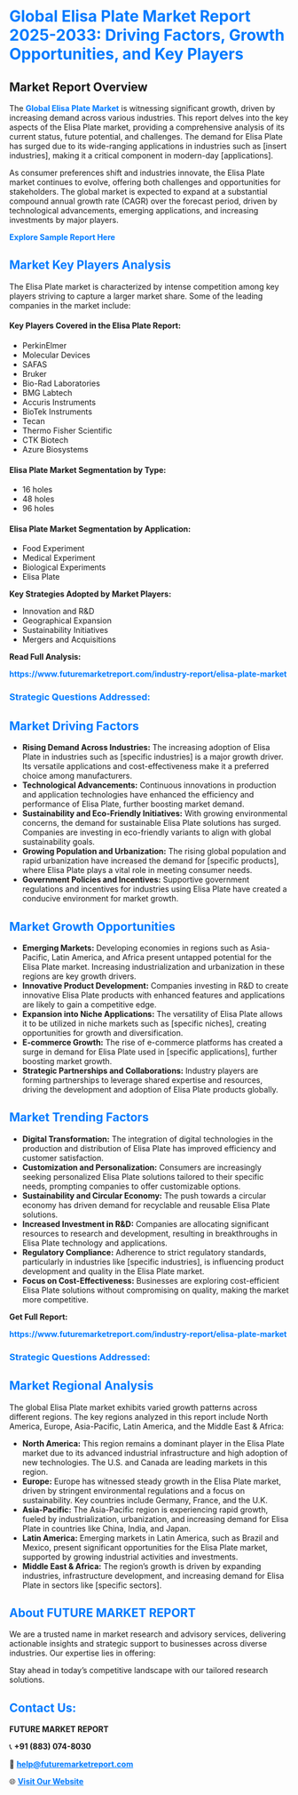 <h1 style="color: #007BFF;">Global Elisa Plate Market Report 2025-2033: Driving Factors, Growth Opportunities, and Key Players</h1>

<section id="overview">
<h2>Market Report Overview</h2>
<p>The <a href="https://www.futuremarketreport.com/industry-report/elisa-plate-market" style="color: #007BFF; text-decoration: none;"><strong>Global Elisa Plate Market</strong></a> is witnessing significant growth, driven by increasing demand across various industries. This report delves into the key aspects of the Elisa Plate market, providing a comprehensive analysis of its current status, future potential, and challenges. The demand for Elisa Plate has surged due to its wide-ranging applications in industries such as [insert industries], making it a critical component in modern-day [applications].</p>
<p>As consumer preferences shift and industries innovate, the Elisa Plate market continues to evolve, offering both challenges and opportunities for stakeholders. The global market is expected to expand at a substantial compound annual growth rate (CAGR) over the forecast period, driven by technological advancements, emerging applications, and increasing investments by major players.</p>
</section>

<section id="overview">
<p><a href="https://www.futuremarketreport.com/request-sample/reportId=122926" style="color: #007BFF; text-decoration: none;"><strong>Explore Sample Report Here</strong></a></p>
</section>

<section id="key-players">
<h2 style="color: #007BFF;">Market Key Players Analysis</h2>
<p>The Elisa Plate market is characterized by intense competition among key players striving to capture a larger market share. Some of the leading companies in the market include:</p>
<h4>Key Players Covered in the Elisa Plate Report:</h4>
<ul><li>PerkinElmer</li><li>Molecular Devices</li><li>SAFAS</li><li>Bruker</li><li>Bio-Rad Laboratories</li><li>BMG Labtech</li><li>Accuris Instruments</li><li>BioTek Instruments</li><li>Tecan</li><li>Thermo Fisher Scientific</li><li>CTK Biotech</li><li>Azure Biosystems</li></ul>
<h4>Elisa Plate Market Segmentation by Type:</h4>
<ul><li>16 holes</li><li>48 holes</li><li>96 holes</li></ul>

<h4>Elisa Plate Market Segmentation by Application:</h4>
<ul><li>Food Experiment</li><li>Medical Experiment</li><li>Biological Experiments</li><li>Elisa Plate</li></ul>
<p><strong>Key Strategies Adopted by Market Players:</strong></p>
<ul>
<li>Innovation and R&D</li>
<li>Geographical Expansion</li>
<li>Sustainability Initiatives</li>
<li>Mergers and Acquisitions</li>
</ul>
</section>

<section>
<p><strong>Read Full Analysis: </strong></p><a href="https://www.futuremarketreport.com/industry-report/elisa-plate-market" style="color: #007BFF; text-decoration: none;"><strong>https://www.futuremarketreport.com/industry-report/elisa-plate-market</strong></a>
<h3 style="color: #007BFF;">Strategic Questions Addressed:</h3>
</section>

<section id="driving-factors">
<h2 style="color: #007BFF;">Market Driving Factors</h2>
<ul>
<li><strong>Rising Demand Across Industries:</strong> The increasing adoption of Elisa Plate in industries such as [specific industries] is a major growth driver. Its versatile applications and cost-effectiveness make it a preferred choice among manufacturers.</li>
<li><strong>Technological Advancements:</strong> Continuous innovations in production and application technologies have enhanced the efficiency and performance of Elisa Plate, further boosting market demand.</li>
<li><strong>Sustainability and Eco-Friendly Initiatives:</strong> With growing environmental concerns, the demand for sustainable Elisa Plate solutions has surged. Companies are investing in eco-friendly variants to align with global sustainability goals.</li>
<li><strong>Growing Population and Urbanization:</strong> The rising global population and rapid urbanization have increased the demand for [specific products], where Elisa Plate plays a vital role in meeting consumer needs.</li>
<li><strong>Government Policies and Incentives:</strong> Supportive government regulations and incentives for industries using Elisa Plate have created a conducive environment for market growth.</li>
</ul>
</section>

<section id="growth-opportunities">
<h2 style="color: #007BFF;">Market Growth Opportunities</h2>
<ul>
<li><strong>Emerging Markets:</strong> Developing economies in regions such as Asia-Pacific, Latin America, and Africa present untapped potential for the Elisa Plate market. Increasing industrialization and urbanization in these regions are key growth drivers.</li>
<li><strong>Innovative Product Development:</strong> Companies investing in R&D to create innovative Elisa Plate products with enhanced features and applications are likely to gain a competitive edge.</li>
<li><strong>Expansion into Niche Applications:</strong> The versatility of Elisa Plate allows it to be utilized in niche markets such as [specific niches], creating opportunities for growth and diversification.</li>
<li><strong>E-commerce Growth:</strong> The rise of e-commerce platforms has created a surge in demand for Elisa Plate used in [specific applications], further boosting market growth.</li>
<li><strong>Strategic Partnerships and Collaborations:</strong> Industry players are forming partnerships to leverage shared expertise and resources, driving the development and adoption of Elisa Plate products globally.</li>
</ul>
</section>

<section id="trending-factors">
<h2 style="color: #007BFF;">Market Trending Factors</h2>
<ul>
<li><strong>Digital Transformation:</strong> The integration of digital technologies in the production and distribution of Elisa Plate has improved efficiency and customer satisfaction.</li>
<li><strong>Customization and Personalization:</strong> Consumers are increasingly seeking personalized Elisa Plate solutions tailored to their specific needs, prompting companies to offer customizable options.</li>
<li><strong>Sustainability and Circular Economy:</strong> The push towards a circular economy has driven demand for recyclable and reusable Elisa Plate solutions.</li>
<li><strong>Increased Investment in R&D:</strong> Companies are allocating significant resources to research and development, resulting in breakthroughs in Elisa Plate technology and applications.</li>
<li><strong>Regulatory Compliance:</strong> Adherence to strict regulatory standards, particularly in industries like [specific industries], is influencing product development and quality in the Elisa Plate market.</li>
<li><strong>Focus on Cost-Effectiveness:</strong> Businesses are exploring cost-efficient Elisa Plate solutions without compromising on quality, making the market more competitive.</li>
</ul>
</section>

<section>
<p><strong>Get Full Report: </strong></p><a href="https://www.futuremarketreport.com/industry-report/elisa-plate-market" style="color: #007BFF; text-decoration: none;"><strong>https://www.futuremarketreport.com/industry-report/elisa-plate-market</strong></a>
<h3 style="color: #007BFF;">Strategic Questions Addressed:</h3>
</section>


<section id="regional-analysis">
<h2 style="color: #007BFF;">Market Regional Analysis</h2>
<p>The global Elisa Plate market exhibits varied growth patterns across different regions. The key regions analyzed in this report include North America, Europe, Asia-Pacific, Latin America, and the Middle East & Africa:</p>
<ul>
<li><strong>North America:</strong> This region remains a dominant player in the Elisa Plate market due to its advanced industrial infrastructure and high adoption of new technologies. The U.S. and Canada are leading markets in this region.</li>
<li><strong>Europe:</strong> Europe has witnessed steady growth in the Elisa Plate market, driven by stringent environmental regulations and a focus on sustainability. Key countries include Germany, France, and the U.K.</li>
<li><strong>Asia-Pacific:</strong> The Asia-Pacific region is experiencing rapid growth, fueled by industrialization, urbanization, and increasing demand for Elisa Plate in countries like China, India, and Japan.</li>
<li><strong>Latin America:</strong> Emerging markets in Latin America, such as Brazil and Mexico, present significant opportunities for the Elisa Plate market, supported by growing industrial activities and investments.</li>
<li><strong>Middle East & Africa:</strong> The region’s growth is driven by expanding industries, infrastructure development, and increasing demand for Elisa Plate in sectors like [specific sectors].</li>
</ul>
</section>

<footer>
<h2 style="color: #007BFF;">About FUTURE MARKET REPORT</h2>
<p>We are a trusted name in market research and advisory services, delivering actionable insights and strategic support to businesses across diverse industries. Our expertise lies in offering:</p>

<p>Stay ahead in today’s competitive landscape with our tailored research solutions.</p>

<h2 style="color: #007BFF;">Contact Us:</h2>
<p><strong>FUTURE MARKET REPORT</strong></p>
<p>📞 <strong>+91 (883) 074-8030</strong></p>
<p>📧 <strong><a href="mailto:help@futuremarketreport.com" style="color: #007BFF;">help@futuremarketreport.com</a></strong></p>
<p>🌐 <strong><a href="https://www.futuremarketreport.com/" style="color: #007BFF;">Visit Our Website</a></strong></p>
</footer>
